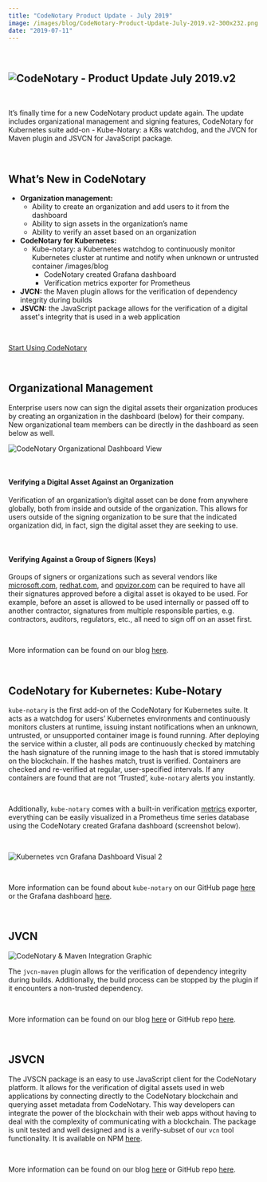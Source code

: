 ```yaml
---
title: "CodeNotary Product Update - July 2019"
image: /images/blog/CodeNotary-Product-Update-July-2019.v2-300x232.png
date: "2019-07-11"
---
```


 

## ![CodeNotary - Product Update July 2019.v2](/images/blog/CodeNotary-Product-Update-July-2019.v2-300x232.png)

 

It’s finally time for a new CodeNotary product update again. The update includes organizational management and signing features, CodeNotary for Kubernetes suite add-on - Kube-Notary: a K8s watchdog, and the JVCN for Maven plugin and JSVCN for JavaScript package. 

 

## **What’s New in CodeNotary** 

- **Organization management:** 
    - Ability to create an organization and add users to it from the dashboard
    - Ability to sign assets in the organization’s name
    - Ability to verify an asset based on an organization 
- **CodeNotary for Kubernetes:**
    - Kube-notary: a Kubernetes watchdog to continuously monitor Kubernetes cluster at runtime and notify when unknown or untrusted container /images/blog 
        - CodeNotary created Grafana dashboard
        - Verification metrics exporter for Prometheus 
- **JVCN:** the Maven plugin allows for the verification of dependency integrity during builds 
- **JSVCN:** the JavaScript package allows for the verification of a digital asset's integrity that is used in a web application

 

[Start Using CodeNotary](https://dashboard.codenotary.io/auth/signup)

 

## **Organizational Management**

Enterprise users now can sign the digital assets their organization produces by creating an organization in the dashboard (below) for their company. New organizational team members can be directly in the dashboard as seen below as well.

![CodeNotary Organizational Dashboard View](/images/blog/My-Org-Dashboard-View-300x195.png)

 

#### **Verifying a Digital Asset Against an Organization**

Verification of an organization’s digital asset can be done from anywhere globally, both from inside and outside of the organization. This allows for users outside of the signing organization to be sure that the indicated organization did, in fact, sign the digital asset they are seeking to use.

 

#### **Verifying Against a Group of Signers (Keys)**

Groups of signers or organizations such as several vendors like [microsoft.com](http://microsoft.com), [redhat.com](http://redhat.com), and [opvizor.com](http://opvizor.com) can be required to have all their signatures approved before a digital asset is okayed to be used. For example, before an asset is allowed to be used internally or passed off to another contractor, signatures from multiple responsible parties, e.g. contractors, auditors, regulators, etc., all need to sign off on an asset first.

 

More information can be found on our blog [here](https://www.codenotary.io/blog/guarantee-trust-of-your-companys-deployed-devops-assets-with-blockchain/).

 

## **CodeNotary for Kubernetes: Kube-Notary**

`kube-notary` is the first add-on of the CodeNotary for Kubernetes suite. It acts as a watchdog for users’ Kubernetes environments and continuously monitors clusters at runtime, issuing instant notifications when an unknown, untrusted, or unsupported container image is found running. After deploying the service within a cluster, all pods are continuously checked by matching the hash signature of the running image to the hash that is stored immutably on the blockchain. If the hashes match, trust is verified. Containers are checked and re-verified at regular, user-specified intervals. If any containers are found that are not ‘Trusted’, `kube-notary` alerts you instantly.

 

Additionally, `kube-notary` comes with a built-in verification [metrics](https://github.com/Sanderson462/kube-notary#Metrics) exporter, everything can be easily visualized in a Prometheus time series database using the CodeNotary created Grafana dashboard (screenshot below). 

 

![Kubernetes vcn Grafana Dashboard Visual 2](/images/blog/Kubernetes-vcn-Grafana-Dashboard-Visual-2-300x132.png)

 

More information can be found about `kube-notary` on our GitHub page [here](https://github.com/vchain-us/kube-notary) or the Grafana dashboard [here](https://github.com/vchain-us/kube-notary/tree/master/grafana).

 

## **JVCN** 

![CodeNotary & Maven Integration Graphic](/images/blog/CodeNotary-Maven-Integration-Graphic-300x232.png) 

The `jvcn-maven` plugin allows for the verification of dependency integrity during builds. Additionally, the build process can be stopped by the plugin if it encounters a non-trusted dependency.

 

More information can be found on our blog [here](https://www.codenotary.io/blog/staying-safe-when-pulling-from-maven-central-and-other-repos/ ) or GitHub repo [here](https://github.com/vchain-us/jvcn-maven-plugin).

 

## **JSVCN**

The JVSCN package is an easy to use JavaScript client for the CodeNotary platform. It allows for the verification of digital assets used in web applications by connecting directly to the CodeNotary blockchain and querying asset metadata from CodeNotary. This way developers can integrate the power of the blockchain with their web apps without having to deal with the complexity of communicating with a blockchain. The package is unit tested and well designed and is a verify-subset of our `vcn` tool functionality. It is available on NPM [here](https://www.npmjs.com/package/jsvcn).

 

More information can be found on our blog [here](https://www.codenotary.io/blog/bulletproof-your-javascript-app-integrity-for-free-with-blockchain-integration-available-on-npm/) or GitHub repo [here](https://github.com/vchain-us/jsvcn).
